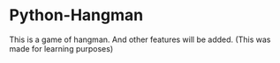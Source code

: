 # Python-Hangman
This is a game of hangman. And other features will be added. (This was made for learning purposes)
